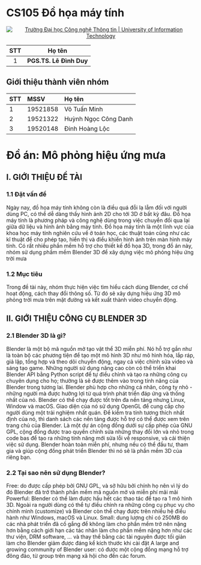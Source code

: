 # CS105 Đồ họa máy tính 


<p align="center">
  <a href="https://www.uit.edu.vn/" title="Trường Đại học Công nghệ Thông tin" style="border: none;">
    <img src="https://i.imgur.com/WmMnSRt.png" alt="Trường Đại học Công nghệ Thông tin | University of Information Technology">
  </a>
</p>

| STT | Họ tên |
| :---: | --- |
| 1 | **PGS.TS. Lê Đình Duy** | 

## **Giới thiệu thành viên nhóm**
<!-- ### Thông tin liên hệ -->
| STT | MSSV | Họ tên |
|:--- | :-------|:----------|
|1|19521858|Võ Tuấn Minh|19521858@gm.uit.edu.vn|
|2|19521322|Huỳnh Ngọc Công Danh| 19521322@gm.uit.edu.vn|
|3|19520148|Đinh Hoàng Lộc|19520148@gm.uit.edu.vn|


# Đồ án: Mô phỏng hiệu ứng mưa
<h2>I.	GIỚI THIỆU ĐỀ TÀI	</h2>
<h3>1.1 Đặt vấn đề</h3>
Ngày nay, đồ họa máy tính không còn là điều quá đỗi lạ lẵm đối với người dùng PC, có thể dễ dàng thấy hình ảnh 2D cho tới 3D ở bất kỳ đâu. 
Đồ họa máy tính là phương pháp và công nghệ dùng trong việc chuyển đổi qua lại giữa dữ liệu và hình ảnh bằng máy tính. Đồ họa máy tính là một lĩnh vực của khoa học máy tính nghiên cứu về ở toán học, các thuật toán cũng như các kĩ thuật để cho phép tạo, hiển thị và điều khiển hình ảnh trên màn hình máy tính. 
Có rất nhiều phần mềm hỗ trợ cho thiết kế đồ họa 3D, trong đồ án này, nhóm sử dụng phầm mềm Blender 3D để xây dựng việc mô phỏng hiệu ứng trời mưa
<h3>1.2 Mục tiêu</h3>
Trong đề tài này, nhóm thực hiện việc tìm hiểu cách dùng Blender, cơ chế hoạt động, cách thay đổi thông số. Từ đó sẽ xây dựng hiệu ứng 3D mô phỏng trời mưa trên mặt đường và kết xuất thành video chuyển động. 



<h2>II.	GIỚI THIỆU CÔNG CỤ BLENDER 3D </h2>
<h3>2.1	Blender 3D là gì?</h3>
Blender là một bộ mã nguồn mở tạo vật thể 3D miễn phí. Nó hỗ trợ gần như là toàn bộ các phương tiện để tạo một mô hình 3D như mô hình hóa, lắp ráp, giả lập, tổng hợp và theo dõi chuyển động, ngay cả việc chỉnh sửa video và sáng tạo game. Những người sử dụng nâng cao còn có thể triển khai Blender API bằng Python script để tự điều chỉnh và tạo ra những công cụ chuyên dụng cho họ; thường là sẽ được thêm vào trong tính năng của Blender trong tương lai. Blender phù hợp cho những cá nhân, công ty nhỏ - những người mà được hưởng lợi từ quá trình phát triển đáp ứng và thống nhất của nó.
Blender có thể chạy được tốt trên đa nền tảng nhưng Linux, Window và macOS. Giao diện của nó sử dụng OpenGL để cung cấp cho người dùng một trải nghiệm nhất quán. Để kiểm tra tính tương thích nhất định của nó, thì danh sách các nền tảng được hỗ trợ có thể được xem trên trang chủ của Blender.
Là một dự án cộng đồng dưới sự cấp phép của GNU GPL, cộng đồng được trao quyền chỉnh sửa những thay đổi lớn và nhỏ trong code bas để tạo ra những tính năng mới sửa lỗi về responsive, và cải thiện việc sử dụng. Blender hoàn toàn miễn phí, nhưng nếu có thể đầu tư, tham gia và giúp cộng đồng phát triển Blender thì nó sẽ là phần mềm 3D của riêng bạn.
<h3>2.2	Tại sao nên sử dụng Blender?</h3>
Free: do được cấp phép bởi GNU GPL, và sở hữu bởi chính họ nên vì lý do đó Blender đã trở thành phần mềm mã nguồn mở và miễn phí mãi mãi
Powerful: Blender có thể làm được hầu hết các thao tác để tạo ra 1 mô hình 3D. Ngoài ra người dùng có thể tự điều chỉnh ra những công cụ phục vụ cho chính mình (customize) và Blender còn thể chạy được trên nhiều hệ điều hành như Windows, macOS và Linux.
Small: dung lượng chỉ có 250MB do các nhà phát triển đã cố gắng để không làm cho phần mềm trở nên nặng hơn bằng cách giới hạn các tác nhân làm cho phần mềm nặng hơn như các thư viện, DRM software, … và thay thế bằng các tài nguyên được tối giản làm cho Blender giảm được đáng kể kích thước khi cài đặt
A large and growing community of Blender user: có được một cộng đồng mạng hỗ trợ đông đảo, từ group trên mạng xã hội cho đến các forum.
